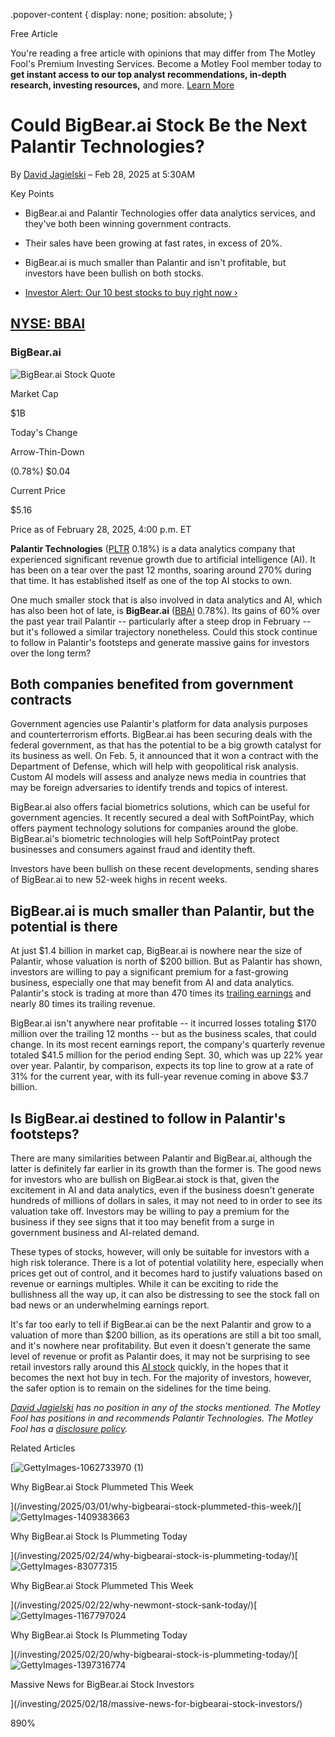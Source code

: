 .popover-content { display: none; position: absolute; }

Free Article[](#)

You're reading a free article with opinions that may differ from The Motley Fool's Premium Investing Services. Become a Motley Fool member today to **get instant access to our top analyst recommendations, in-depth research, investing resources,** and more. [Learn More](https://www.fool.com/mms/mark/op-free-tbox-art)

Could BigBear.ai Stock Be the Next Palantir Technologies?
=========================================================

By [David Jagielski](/author/20105/) – Feb 28, 2025 at 5:30AM

Key Points

*   BigBear.ai and Palantir Technologies offer data analytics services, and they've both been winning government contracts.
    
*   Their sales have been growing at fast rates, in excess of 20%.
    
*   BigBear.ai is much smaller than Palantir and isn't profitable, but investors have been bullish on both stocks.
    
*   [Investor Alert: Our 10 best stocks to buy right now ›](https://www.fool.com/mms/mark/e-sa-nonbbn-kp?aid=10969&source=isaedikp0000035)
    

[NYSE: BBAI](/quote/nyse/bbai/)
-------------------------------

### BigBear.ai

![BigBear.ai Stock Quote](https://g.foolcdn.com/art/companylogos/mark/BBAI.png)

Market Cap

$1B

Today's Change

Arrow-Thin-Down

(0.78%) $0.04

Current Price

$5.16

Price as of February 28, 2025, 4:00 p.m. ET

**Palantir Technologies** ([PLTR](/quote/nasdaq/pltr/) 0.18%) is a data analytics company that experienced significant revenue growth due to artificial intelligence (AI). It has been on a tear over the past 12 months, soaring around 270% during that time. It has established itself as one of the top AI stocks to own.

One much smaller stock that is also involved in data analytics and AI, which has also been hot of late, is **BigBear.ai** ([BBAI](/quote/nyse/bbai/) 0.78%). Its gains of 60% over the past year trail Palantir -- particularly after a steep drop in February -- but it's followed a similar trajectory nonetheless. Could this stock continue to follow in Palantir's footsteps and generate massive gains for investors over the long term?

Both companies benefited from government contracts
--------------------------------------------------

Government agencies use Palantir's platform for data analysis purposes and counterterrorism efforts. BigBear.ai has been securing deals with the federal government, as that has the potential to be a big growth catalyst for its business as well. On Feb. 5, it announced that it won a contract with the Department of Defense, which will help with geopolitical risk analysis. Custom AI models will assess and analyze news media in countries that may be foreign adversaries to identify trends and topics of interest.

BigBear.ai also offers facial biometrics solutions, which can be useful for government agencies. It recently secured a deal with SoftPointPay, which offers payment technology solutions for companies around the globe. BigBear.ai's biometric technologies will help SoftPointPay protect businesses and consumers against fraud and identity theft.

Investors have been bullish on these recent developments, sending shares of BigBear.ai to new 52-week highs in recent weeks.

BigBear.ai is much smaller than Palantir, but the potential is there
--------------------------------------------------------------------

At just $1.4 billion in market cap, BigBear.ai is nowhere near the size of Palantir, whose valuation is north of $200 billion. But as Palantir has shown, investors are willing to pay a significant premium for a fast-growing business, especially one that may benefit from AI and data analytics. Palantir's stock is trading at more than 470 times its [trailing earnings](https://www.fool.com/terms/p/pe-ratio/) and nearly 80 times its trailing revenue.

BigBear.ai isn't anywhere near profitable -- it incurred losses totaling $170 million over the trailing 12 months -- but as the business scales, that could change. In its most recent earnings report, the company's quarterly revenue totaled $41.5 million for the period ending Sept. 30, which was up 22% year over year. Palantir, by comparison, expects its top line to grow at a rate of 31% for the current year, with its full-year revenue coming in above $3.7 billion.

Is BigBear.ai destined to follow in Palantir's footsteps?
---------------------------------------------------------

There are many similarities between Palantir and BigBear.ai, although the latter is definitely far earlier in its growth than the former is. The good news for investors who are bullish on BigBear.ai stock is that, given the excitement in AI and data analytics, even if the business doesn't generate hundreds of millions of dollars in sales, it may not need to in order to see its valuation take off. Investors may be willing to pay a premium for the business if they see signs that it too may benefit from a surge in government business and AI-related demand.

These types of stocks, however, will only be suitable for investors with a high risk tolerance. There is a lot of potential volatility here, especially when prices get out of control, and it becomes hard to justify valuations based on revenue or earnings multiples. While it can be exciting to ride the bullishness all the way up, it can also be distressing to see the stock fall on bad news or an underwhelming earnings report.

It's far too early to tell if BigBear.ai can be the next Palantir and grow to a valuation of more than $200 billion, as its operations are still a bit too small, and it's nowhere near profitability. But even it doesn't generate the same level of revenue or profit as Palantir does, it may not be surprising to see retail investors rally around this [AI stock](https://www.fool.com/investing/stock-market/market-sectors/information-technology/ai-stocks/) quickly, in the hopes that it becomes the next hot buy in tech. For the majority of investors, however, the safer option is to remain on the sidelines for the time being.

_[David Jagielski](https://www.fool.com/author/20105/) has no position in any of the stocks mentioned. The Motley Fool has positions in and recommends Palantir Technologies. The Motley Fool has a [disclosure policy](https://www.fool.com/legal/fool-disclosure-policy/)._

Related Articles

[![GettyImages-1062733970 (1)](https://g.foolcdn.com/image/?url=https%3A%2F%2Fg.foolcdn.com%2Feditorial%2Fimages%2F809589%2Fgettyimages-1062733970-1.jpg&op=resize&w=92&h=52)

Why BigBear.ai Stock Plummeted This Week

](/investing/2025/03/01/why-bigbearai-stock-plummeted-this-week/)[![GettyImages-1409383663](https://g.foolcdn.com/image/?url=https%3A%2F%2Fg.foolcdn.com%2Feditorial%2Fimages%2F808822%2Fgettyimages-1409383663.jpg&op=resize&w=92&h=52)

Why BigBear.ai Stock Is Plummeting Today

](/investing/2025/02/24/why-bigbearai-stock-is-plummeting-today/)[![GettyImages-83077315](https://g.foolcdn.com/image/?url=https%3A%2F%2Fg.foolcdn.com%2Feditorial%2Fimages%2F808629%2Fgettyimages-83077315.jpg&op=resize&w=92&h=52)

Why BigBear.ai Stock Plummeted This Week

](/investing/2025/02/22/why-newmont-stock-sank-today/)[![GettyImages-1167797024](https://g.foolcdn.com/image/?url=https%3A%2F%2Fg.foolcdn.com%2Feditorial%2Fimages%2F808441%2Fgettyimages-1167797024.jpg&op=resize&w=92&h=52)

Why BigBear.ai Stock Is Plummeting Today

](/investing/2025/02/20/why-bigbearai-stock-is-plummeting-today/)[![GettyImages-1397316774](https://g.foolcdn.com/image/?url=https%3A%2F%2Fg.foolcdn.com%2Feditorial%2Fimages%2F807960%2Fgettyimages-1397316774.jpg&op=resize&w=92&h=52)

Massive News for BigBear.ai Stock Investors

](/investing/2025/02/18/massive-news-for-bigbearai-stock-investors/)

890%